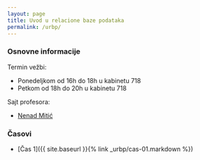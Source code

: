 ```yaml
---
layout: page
title: Uvod u relacione baze podataka
permalink: /urbp/
---
```


### Osnovne informacije

Termin vežbi:
- Ponedeljkom od 16h do 18h u kabinetu 718
- Petkom od 18h do 20h u kabinetu 718

Sajt profesora:
- [Nenad Mitić](http://poincare.matf.bg.ac.rs/~nenad.mitic/)

### Časovi
- [Čas 1]({{ site.baseurl }}{% link _urbp/cas-01.markdown %})
